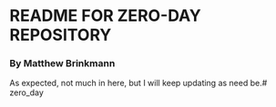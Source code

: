 # README FOR ZERO-DAY REPOSITORY
### By Matthew Brinkmann
As expected, not much in here, but I will keep updating as need be.# zero_day
